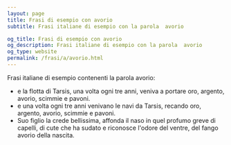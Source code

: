 ```yaml
---
layout: page
title: Frasi di esempio con avorio 
subtitle: Frasi italiane di esempio con la parola  avorio

og_title: Frasi di esempio con avorio 
og_description: Frasi italiane di esempio con la parola  avorio
og_type: website
permalink: /frasi/a/avorio.html
---
```


Frasi italiane di esempio contenenti la parola avorio:


- e la flotta di Tarsis, una volta ogni tre anni, veniva a portare oro, argento, avorio, scimmie e pavoni.
- e una volta ogni tre anni venivano le navi da Tarsis, recando oro, argento, avorio, scimmie e pavoni.
- Suo figlio la crede bellissima, affonda il naso in quel profumo greve di capelli, di cute che ha sudato e riconosce l'odore del ventre, del fango avorio della nascita.
